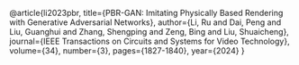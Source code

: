 @article{li2023pbr,
  title={PBR-GAN: Imitating Physically Based Rendering with Generative Adversarial Networks},
  author={Li, Ru and Dai, Peng and Liu, Guanghui and Zhang, Shengping and Zeng, Bing and Liu, Shuaicheng},
  journal={IEEE Transactions on Circuits and Systems for Video Technology},
  volume={34},
  number={3},
  pages={1827-1840},
  year={2024}
}